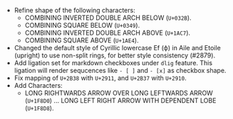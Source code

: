 * Refine shape of the following characters:
  - COMBINING INVERTED DOUBLE ARCH BELOW (`U+032B`).
  - COMBINING SQUARE BELOW (`U+0349`).
  - COMBINING INVERTED DOUBLE ARCH ABOVE (`U+1AC7`).
  - COMBINING SQUARE ABOVE (`U+1AE4`).
* Changed the default style of Cyrillic lowercase Ef (ф) in Aile and Etoile (upright) to use non-split rings, for better style consistency (#2879).
* Add ligation set for markdown checkboxes under `dlig` feature. This ligation will render sequcences like `- [ ]` and `- [x]` as checkbox shape.
* Fix mapping of `U+2B38` with `U+2911`, and `U+2B37` with `U+2910`.
* Add Characters:
  - LONG RIGHTWARDS ARROW OVER LONG LEFTWARDS ARROW (`U+1F8D0`) ... LONG LEFT RIGHT ARROW WITH DEPENDENT LOBE (`U+1F8D8`).
